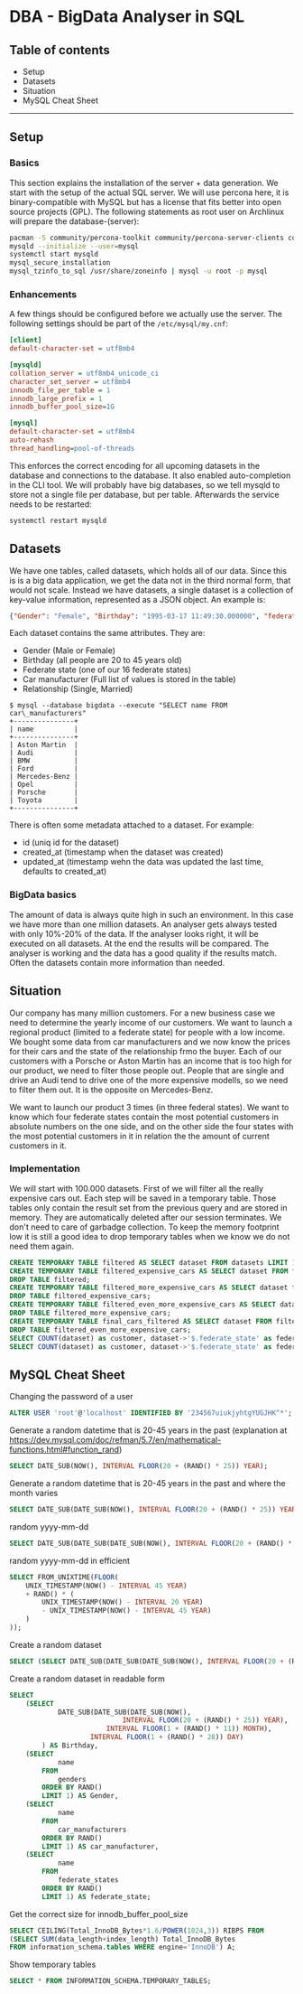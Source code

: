 # DBA - BigData Analyser in SQL

## Table of contents

* Setup
* Datasets
* Situation
* MySQL Cheat Sheet

---

## Setup

### Basics
This section explains the installation of the server + data generation. We
start with the setup of the actual SQL server. We will use percona here, it is
binary-compatible with MySQL but has a license that fits better into open
source projects (GPL). The following statements as root user on Archlinux will
prepare the database-(server):

```bash
pacman -S community/percona-toolkit community/percona-server-clients community/percona-server
mysqld --initialize --user=mysql
systemctl start mysqld
mysql_secure_installation
mysql_tzinfo_to_sql /usr/share/zoneinfo | mysql -u root -p mysql
```

### Enhancements

A few things should be configured before we actually use the server. The
following settings should be part of the `/etc/mysql/my.cnf`:

```ini
[client]
default-character-set = utf8mb4

[mysqld]
collation_server = utf8mb4_unicode_ci
character_set_server = utf8mb4
innodb_file_per_table = 1
innodb_large_prefix = 1
innodb_buffer_pool_size=1G

[mysql]
default-character-set = utf8mb4
auto-rehash
thread_handling=pool-of-threads
```

This enforces the correct encoding for all upcoming datasets in the database
and connections to the database. It also enabled auto-completion in the CLI
tool. We will probably have big databases, so we tell mysqld to store not a
single file per database, but per table. Afterwards the service needs to be
restarted:

```bash
systemctl restart mysqld
```

## Datasets

We have one tables, called datasets, which holds all of our data. Since this is
is a big data application, we get the data not in the third normal form, that
would not scale. Instead we have datasets, a single dataset is a collection of
key-value information, represented as a JSON object. An example is:

```json
{"Gender": "Female", "Birthday": "1995-03-17 11:49:30.000000", "federate_state": "Bayern", "car_manufacturer": "Porsche", "Relationship": "Single"}
```

Each dataset contains the same attributes. They are:

* Gender (Male or Female)
* Birthday (all people are 20 to 45 years old)
* Federate state (one of our 16 federate states)
* Car manufacturer (Full list of values is stored in the table)
* Relationship (Single, Married)

```
$ mysql --database bigdata --execute "SELECT name FROM car\_manufacturers"
+---------------+
| name          |
+---------------+
| Aston Martin  |
| Audi          |
| BMW           |
| Ford          |
| Mercedes-Benz |
| Opel          |
| Porsche       |
| Toyota        |
+---------------+
```

There is often some metadata attached to a dataset. For example:

* id (uniq id for the dataset)
* created\_at (timestamp when the dataset was created)
* updated\_at (timestamp wehn the data was updated the last time, defaults to created\_at)

### BigData basics

The amount of data is always quite high in such an environment. In this case
we have more than one million datasets. An analyser gets always tested with
only 10%-20% of the data. If the analyser looks right, it will be executed on
all datasets. At the end the results will be compared. The analyser is working
and the data has a good quality if the results match. Often the datasets
contain more information than needed.

## Situation

Our company has many million customers. For a new business case we need to
determine the yearly income of our customers. We want to launch a regional
product (limited to a federate state) for people with a low income. We bought
some data from car manufacturers and we now know the prices for their cars and
the state of the relationship frmo the buyer. Each of our customers with a
Porsche or Aston Martin has an income that is too high for our product, we need
to filter those people out. People that are single and drive an Audi tend to
drive one of the more expensive modells, so we need to filter them out. It is
the opposite on Mercedes-Benz.

We want to launch our product 3 times (in three federal states). We want to
know which four federate states contain the most potential customers in
absolute numbers on the one side, and on the other side the four states
with the most potential customers in it in relation the the amount of current
customers in it.

### Implementation

We will start with 100.000 datasets. First of we will filter all the really
expensive cars out. Each step will be saved in a temporary table. Those tables
only contain the result set from the previous query and are stored in memory.
They are automatically deleted after our session terminates. We don't need to
care of garbadge collection. To keep the memory footprint low it is still a
good idea to drop temporary tables when we know we do not need them again.

```sql
CREATE TEMPORARY TABLE filtered AS SELECT dataset FROM datasets LIMIT 100000;
CREATE TEMPORARY TABLE filtered_expensive_cars AS SELECT dataset FROM filtered WHERE dataset->'$.car_manufacturer' != 'Aston Martin';
DROP TABLE filtered;
CREATE TEMPORARY TABLE filtered_more_expensive_cars AS SELECT dataset from filtered_expensive_cars WHERE dataset->'$.car_manufacturer' != 'Porsche';
DROP TABLE filtered_expensive_cars;
CREATE TEMPORARY TABLE filtered_even_more_expensive_cars AS SELECT dataset FROM filtered_more_expensive_cars WHERE NOT (dataset->'$.relationship' = 'Single' and dataset->'$.car_manufacturer' = 'Audi');
DROP TABLE filtered_more_expensive_cars;
CREATE TEMPORARY TABLE final_cars_filtered AS SELECT dataset FROM filtered_even_more_expensive_cars WHERE NOT (dataset->'$.relationship' = 'Married' and dataset->'$.car_manufacturer' = 'Mercedes-Benz');
DROP TABLE filtered_even_more_expensive_cars;
SELECT COUNT(dataset) as customer, dataset->'$.federate_state' as federate_state FROM final_cars_filtered GROUP BY dataset->'$.federate_state' ORDER BY customer DESC LIMIT 4;
SELECT COUNT(dataset) as customer, dataset->'$.federate_state' as federate_state FROM filtered GROUP BY dataset->'$.federate_state' ORDER BY customer DESC;
```




## MySQL Cheat Sheet

Changing the password of a user

```sql
ALTER USER 'root'@'localhost' IDENTIFIED BY '234567uiukjyhtgYUGJHK^*';
```

Generate a random datetime that is 20-45 years in the past (explanation at https://dev.mysql.com/doc/refman/5.7/en/mathematical-functions.html#function_rand)

```sql
SELECT DATE_SUB(NOW(), INTERVAL FLOOR(20 + (RAND() * 25)) YEAR);
```

Generate a random datetime that is 20-45 years in the past and where the month varies

```sql
SELECT DATE_SUB(DATE_SUB(NOW(), INTERVAL FLOOR(20 + (RAND() * 25)) YEAR), INTERVAL FLOOR(1 + (RAND() * 11)) MONTH);
```

random yyyy-mm-dd

```sql
SELECT DATE_SUB(DATE_SUB(DATE_SUB(NOW(), INTERVAL FLOOR(20 + (RAND() * 25)) YEAR), INTERVAL FLOOR(1 + (RAND() * 11)) MONTH), INTERVAL FLOOR(1 + (RAND() * 28)) DAY) AS Birthday;
```

random yyyy-mm-dd in efficient

```sql
SELECT FROM_UNIXTIME(FLOOR(
    UNIX_TIMESTAMP(NOW() - INTERVAL 45 YEAR)
    + RAND() * (
        UNIX_TIMESTAMP(NOW() - INTERVAL 20 YEAR)
        - UNIX_TIMESTAMP(NOW() - INTERVAL 45 YEAR)
    )
));
```

Create a random dataset

```sql
SELECT (SELECT DATE_SUB(DATE_SUB(DATE_SUB(NOW(), INTERVAL FLOOR(20 + (RAND() * 25)) YEAR), INTERVAL FLOOR(1 + (RAND() * 11)) MONTH), INTERVAL FLOOR(1 + (RAND() * 28)) DAY)) AS Birthday, (SELECT name FROM genders ORDER BY RAND() LIMIT 1) AS Gender, (SELECT name FROM car_manufacturers ORDER BY RAND() LIMIT 1) AS car_manufacturer, (SELECT name FROM federate_states ORDER BY RAND() LIMIT 1) AS federate_state;
```

Create a random dataset in readable form

```sql
SELECT
    (SELECT
            DATE_SUB(DATE_SUB(DATE_SUB(NOW(),
                            INTERVAL FLOOR(20 + (RAND() * 25)) YEAR),
                        INTERVAL FLOOR(1 + (RAND() * 11)) MONTH),
                    INTERVAL FLOOR(1 + (RAND() * 28)) DAY)
        ) AS Birthday,
    (SELECT
            name
        FROM
            genders
        ORDER BY RAND()
        LIMIT 1) AS Gender,
    (SELECT
            name
        FROM
            car_manufacturers
        ORDER BY RAND()
        LIMIT 1) AS car_manufacturer,
    (SELECT
            name
        FROM
            federate_states
        ORDER BY RAND()
        LIMIT 1) AS federate_state;
```

Get the correct size for innodb\_buffer\_pool\_size

```sql
SELECT CEILING(Total_InnoDB_Bytes*1.6/POWER(1024,3)) RIBPS FROM
(SELECT SUM(data_length+index_length) Total_InnoDB_Bytes
FROM information_schema.tables WHERE engine='InnoDB') A;
```

Show temporary tables

```sql
SELECT * FROM INFORMATION_SCHEMA.TEMPORARY_TABLES;
```
